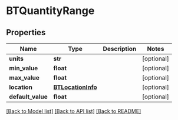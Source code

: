 # BTQuantityRange

## Properties
Name | Type | Description | Notes
------------ | ------------- | ------------- | -------------
**units** | **str** |  | [optional] 
**min_value** | **float** |  | [optional] 
**max_value** | **float** |  | [optional] 
**location** | [**BTLocationInfo**](BTLocationInfo.md) |  | [optional] 
**default_value** | **float** |  | [optional] 

[[Back to Model list]](../README.md#documentation-for-models) [[Back to API list]](../README.md#documentation-for-api-endpoints) [[Back to README]](../README.md)



